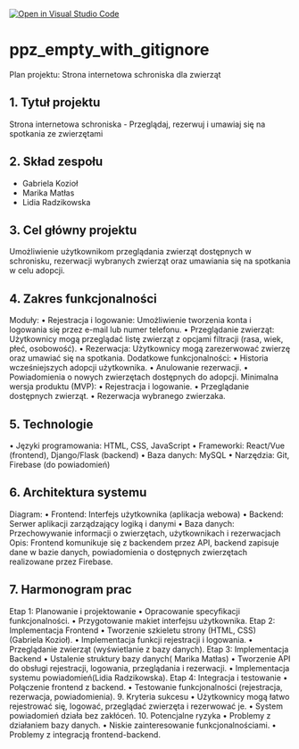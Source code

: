 [![Open in Visual Studio Code](https://classroom.github.com/assets/open-in-vscode-2e0aaae1b6195c2367325f4f02e2d04e9abb55f0b24a779b69b11b9e10269abc.svg)](https://classroom.github.com/online_ide?assignment_repo_id=16107733&assignment_repo_type=AssignmentRepo)
# ppz_empty_with_gitignore

Plan projektu: Strona internetowa schroniska dla zwierząt
## 1. Tytuł projektu
Strona internetowa schroniska - Przeglądaj, rezerwuj i umawiaj się na spotkania ze zwierzętami
## 2. Skład zespołu
 - Gabriela Kozioł 
 - Marika Matłas 
 - Lidia Radzikowska 
## 3. Cel główny projektu
Umożliwienie użytkownikom przeglądania zwierząt dostępnych w schronisku, rezerwacji wybranych zwierząt oraz umawiania się na spotkania w celu adopcji.
## 4. Zakres funkcjonalności
Moduły:
•	Rejestracja i logowanie: Umożliwienie tworzenia konta i logowania się przez e-mail lub numer telefonu.
•	Przeglądanie zwierząt: Użytkownicy mogą przeglądać listę zwierząt z opcjami filtracji (rasa, wiek, płeć, osobowość).
•	Rezerwacja: Użytkownicy mogą zarezerwować zwierzę oraz umawiać się na spotkania.
Dodatkowe funkcjonalności:
•	Historia wcześniejszych adopcji użytkownika.
•	Anulowanie rezerwacji.
•	Powiadomienia o nowych zwierzętach dostępnych do adopcji.
Minimalna wersja produktu (MVP):
•	Rejestracja i logowanie.
•	Przeglądanie dostępnych zwierząt.
•	Rezerwacja wybranego zwierzaka.
## 5. Technologie
•	Języki programowania: HTML, CSS, JavaScript 
•	Frameworki: React/Vue (frontend), Django/Flask (backend)
•	Baza danych: MySQL
•	Narzędzia: Git, Firebase (do powiadomień)
## 6. Architektura systemu
Diagram:
•	Frontend: Interfejs użytkownika (aplikacja webowa)
•	Backend: Serwer aplikacji zarządzający logiką i danymi
•	Baza danych: Przechowywanie informacji o zwierzętach, użytkownikach i rezerwacjach
Opis: Frontend komunikuje się z backendem przez API, backend zapisuje dane w bazie danych, powiadomienia o dostępnych zwierzętach realizowane przez Firebase.
## 7. Harmonogram prac
Etap 1: Planowanie i projektowanie 
•	Opracowanie specyfikacji funkcjonalności.
•	Przygotowanie makiet interfejsu użytkownika.
Etap 2: Implementacja Frontend 
•	Tworzenie szkieletu strony (HTML, CSS) (Gabriela Kozioł).
•	Implementacja funkcji rejestracji i logowania.
•	Przeglądanie zwierząt (wyświetlanie z bazy danych).
Etap 3: Implementacja Backend 
•	 Ustalenie struktury bazy danych( Marika Matłas)
•	Tworzenie API do obsługi rejestracji, logowania, przeglądania i rezerwacji.
•	Implementacja systemu powiadomień(Lidia Radzikowska).
Etap 4: Integracja i testowanie 
•	Połączenie frontend z backend.
•	Testowanie funkcjonalności (rejestracja, rezerwacja, powiadomienia).
9. Kryteria sukcesu
•	Użytkownicy mogą łatwo rejestrować się, logować, przeglądać zwierzęta i rezerwować je.
•	System powiadomień działa bez zakłóceń.
10. Potencjalne ryzyka
•	Problemy z działaniem bazy danych.
•	Niskie zainteresowanie funkcjonalnościami.
•	Problemy z integracją frontend-backend.
